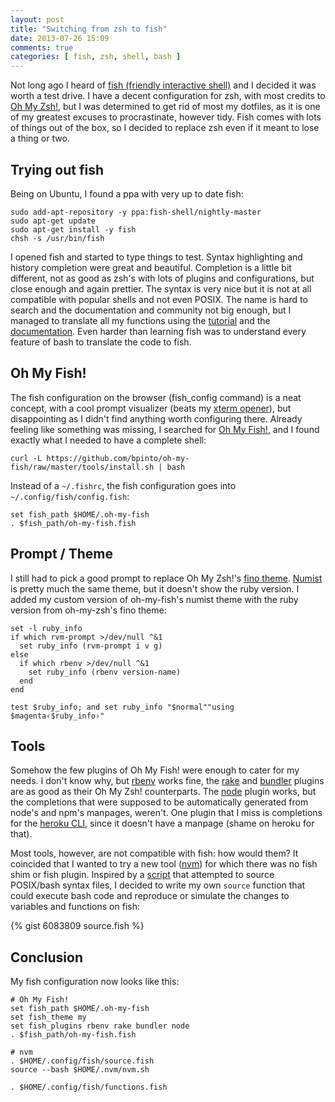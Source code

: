 ```yaml
---
layout: post
title: "Switching from zsh to fish"
date: 2013-07-26 15:09
comments: true
categories: [ fish, zsh, shell, bash ]
---
```



Not long ago I heard of [fish (friendly interactive shell)](http://fishshell.com) and I decided it was worth a test drive. I have a decent configuration for zsh, with most credits to [Oh My Zsh!](https://github.com/robbyrussell/oh-my-zsh), but I was determined to get rid of most my dotfiles, as it is one of my greatest excuses to procrastinate, however tidy. Fish comes with lots of things out of the box, so I decided to replace zsh even if it meant to lose a thing or two.

<!--more-->

## Trying out fish

Being on Ubuntu, I found a ppa with very up to date fish:

```
sudo add-apt-repository -y ppa:fish-shell/nightly-master
sudo apt-get update
sudo apt-get install -y fish
chsh -s /usr/bin/fish
```

I opened fish and started to type things to test. Syntax highlighting and history completion were great and beautiful. Completion is a little bit different, not as good as zsh's with lots of plugins and configurations, but close enough and again prettier. The syntax is very nice but it is not at all compatible with popular shells and not even POSIX. The name is hard to search and the documentation and community not big enough, but I managed to translate all my functions using the [tutorial](http://fishshell.com/tutorial.html) and the [documentation](http://fishshell.com/docs/current/index.html). Even harder than learning fish was to understand every feature of bash to translate the code to fish.

## Oh My Fish!

The fish configuration on the browser (fish_config command) is a neat concept, with a cool prompt visualizer (beats my [xterm opener](https://gist.github.com/mmacedo/4047615)), but disappointing as I didn't find anything worth configuring there. Already feeling like something was missing, I searched for [Oh My Fish!](https://github.com/bpinto/oh-my-fish), and I found exactly what I needed to have a complete shell:

```
curl -L https://github.com/bpinto/oh-my-fish/raw/master/tools/install.sh | bash
```

Instead of a `~/.fishrc`, the fish configuration goes into `~/.config/fish/config.fish`:

```
set fish_path $HOME/.oh-my-fish
. $fish_path/oh-my-fish.fish
```

## Prompt / Theme

I still had to pick a good prompt to replace Oh My Zsh!'s [fino theme](http://www.maxmasnick.com/2012/09/02/zsh/). [Numist](https://github.com/bpinto/oh-my-fish/pull/27) is pretty much the same theme, but it doesn't show the ruby version. I added my custom version of oh-my-fish's numist theme with the ruby version from oh-my-zsh's fino theme:

```
set -l ruby_info
if which rvm-prompt >/dev/null ^&1
  set ruby_info (rvm-prompt i v g)
else
  if which rbenv >/dev/null ^&1
    set ruby_info (rbenv version-name)
  end
end

test $ruby_info; and set ruby_info "$normal""using $magenta‹$ruby_info›"
```

## Tools

Somehow the few plugins of Oh My Fish! were enough to cater for my needs. I don't know why, but [rbenv](https://github.com/sstephenson/rbenv) works fine, the [rake](https://github.com/bpinto/oh-my-fish/tree/master/plugins/rake) and [bundler](https://github.com/bpinto/oh-my-fish/tree/master/plugins/bundler) plugins are as good as their Oh My Zsh! counterparts. The [node](https://github.com/bpinto/oh-my-fish/tree/master/plugins/node) plugin works, but the completions that were supposed to be automatically generated from node's and npm's manpages, weren't. One plugin that I miss is completions for the [heroku CLI](https://github.com/heroku/heroku), since it doesn't have a manpage (shame on heroku for that).

Most tools, however, are not compatible with fish: how would them? It coincided that I wanted to try a new tool ([nvm](https://github.com/creationix/nvm)) for which there was no fish shim or fish plugin. Inspired by a [script](https://github.com/fish-shell/fish-shell/issues/522#issuecomment-12485379) that attempted to source POSIX/bash syntax files, I decided to write my own `source` function that could execute bash code and reproduce or simulate the changes to variables and functions on fish:

{% gist 6083809 source.fish %}

## Conclusion

My fish configuration now looks like this:

```
# Oh My Fish!
set fish_path $HOME/.oh-my-fish
set fish_theme my
set fish_plugins rbenv rake bundler node
. $fish_path/oh-my-fish.fish

# nvm
. $HOME/.config/fish/source.fish
source --bash $HOME/.nvm/nvm.sh

. $HOME/.config/fish/functions.fish
```

